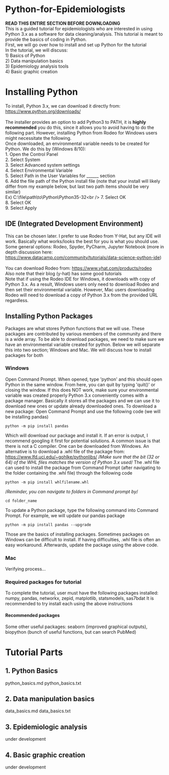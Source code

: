 # Python-for-Epidemiologists
**READ THIS ENTIRE SECTION BEFORE DOWNLOADING**<br />
This is a guided tutorial for epidemiologists who are interested in using Python 3.x as a software for data cleaning/analysis. This tutorial is meant to provide the basics of coding in Python.<br />
First, we will go over how to install and set up Python for the tutorial<br />
In the tutorial, we will discuss: <br />
    1) Basics of Python <br />
    2) Data manipulation basics<br />
    3) Epidemiology analysis tools<br />
    4) Basic graphic creation<br />

# Installing Python
To install, Python 3.x, we can download it directly from: https://www.python.org/downloads/ <br /> <br />
The installer provides an option to add Python3 to PATH, it is **highly recommended** you do this, since it allows you to avoid having to do the following part. However, installing Python from Rodeo for Windows users might necessitate the following.<br />
Once downloaded, an environmental variable needs to be created for Python. We do this by (Windows 8/10):<br />
    1. Open the Control Panel<br />
    2. Select System<br />
    3. Select Advanced system settings<br />
    4. Select Environmental Variable<br />
    5. Select Path in the User Variables for ______ section<br />
    6. Add the file path of the Python install file (note that your install will likely differ from my example below, but last two path items should be very similar)<br />
        Ex) C:\file\path\to\Python\Python35-32\<br />
    7. Select OK<br />
    8. Select OK<br />
    9. Select Apply<br />

## IDE (Integrated Development Environment)
This can be chosen later. I prefer to use Rodeo from Y-Hat, but any IDE will work. Basically what works/looks the best for you is what you should use. Some general options: Rodeo, Spyder, PyCharm, Jupyter Notebook (more in depth discussion here: https://www.datacamp.com/community/tutorials/data-science-python-ide)
<br /> <br />
You can download Rodeo from: https://www.yhat.com/products/rodeo <br />
Also note that their blog (y-hat) has some good tutorials <br />
Note that if using the Rodeo IDE for Windows, it downloads with copy of Python 3.x. As a result, Windows users only need to download Rodeo and then set their environmental variable. However, Mac users downloading Rodeo will need to download a copy of Python 3.x from the provided URL regardless.

## Installing Python Packages
Packages are what stores Python functions that we will use. These packages are contributed by various members of the community and there is a wide array. To be able to download packages, we need to make sure we have an environmental variable created for python. Below we will separate this into two section; Windows and Mac. We will discuss how to install packages for both
### Windows
Open Command Prompt. When opened, type 'python' and this should open Python in the same window. From here, you can quit by typing 'quit()' or closing the window. If this does NOT work, make sure your environmental variable was created properly
Python 3.x conveniently comes with a package manager. Basically it stores all the packages and we can use it to download new ones or update already downloaded ones.
To download a new package: Open Command Prompt and use the following code (we will be installing pandas)
```
python -m pip install pandas
```
Which will download our package and install it. If an error is output, I recommend googling it first for potential solutions. A common issue is that there is not a C compiler. One can be downloaded from Windows. An alternative is to download a .whl file of the package from: https://www.lfd.uci.edu/~gohlke/pythonlibs/
/*Make sure that the bit (32 or 64) of the WHL files matches the version of Python 3.x used*/
The .whl file can used to install the package from Command Prompt (after navigating to the folder containing the .whl file) through the following code
```
python -m pip install whlfilename.whl
```
/*Reminder, you can navigate to folders in Command prompt by*/
```
cd folder_name
```
To update a Python package, type the following command into Command Prompt. For example, we will update our pandas package
```
python -m pip install pandas --upgrade
```
Those are the basics of installing packages. Sometimes packages on Windows can be difficult to install. If having difficulties, .whl file is often an easy workaround. Afterwards, update the package using the above code.
### Mac
Verifying process...

### Required packages for tutorial
To complete the tutorial, user must have the following packages installed: numpy, pandas, networkx, zepid, matplotlib, statsmodels, sas7bdat
It is recommended to try install each using the above instructions

#### Recommended packages
Some other useful packages: seaborn (improved graphical outputs), biopython (bunch of useful functions, but can search PubMed)

# Tutorial Parts
## 1. Python Basics
python_basics.md
python_basics.txt
## 2. Data manipulation basics
data_basics.md
data_basics.txt
## 3. Epidemiologic analysis
under development
## 4. Basic graphic creation
under development
